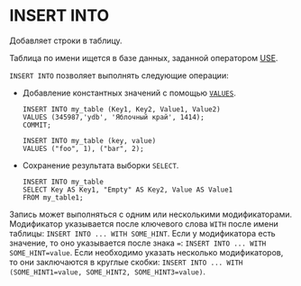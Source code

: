 
# INSERT INTO

Добавляет строки в таблицу.

Таблица по имени ищется в базе данных, заданной оператором [USE](use.md).

`INSERT INTO` позволяет выполнять следующие операции:

* Добавление константных значений с помощью [`VALUES`](values.md).

  ```yql
  INSERT INTO my_table (Key1, Key2, Value1, Value2)
  VALUES (345987,'ydb', 'Яблочный край', 1414);
  COMMIT;
  ```

  ```yql
  INSERT INTO my_table (key, value)
  VALUES ("foo", 1), ("bar", 2);
  ```

* Сохранение результата выборки `SELECT`.

  ```yql
  INSERT INTO my_table
  SELECT Key AS Key1, "Empty" AS Key2, Value AS Value1
  FROM my_table1;
  ```

Запись может выполняться с одним или несколькими модификаторами. Модификатор указывается после ключевого слова `WITH` после имени таблицы: `INSERT INTO ... WITH SOME_HINT`.
Если у модификатора есть значение, то оно указывается после знака `=`: `INSERT INTO ... WITH SOME_HINT=value`.
Если необходимо указать несколько модификаторов, то они заключаются в круглые скобки: `INSERT INTO ... WITH (SOME_HINT1=value, SOME_HINT2, SOME_HINT3=value)`.
